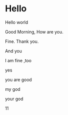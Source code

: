 # Hello

Hello world

Good Morning, How are you.

Fine. Thank you.

And you

I am fine ,too

yes

you are good

my god

your god

11
